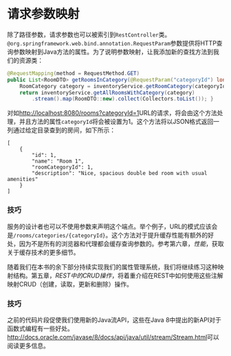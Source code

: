 # 请求参数映射

除了路径参数，请求参数也可以被索引到`RestController`类。`@org.springframework.web.bind.annotation.RequestParam`参数提供将HTTP查询参数映射到Java方法的属性。为了说明参数映射，让我添加新的查找方法到我们的资源类：
```java
@RequestMapping(method = RequestMethod.GET) 
public List<RoomDTO> getRoomsInCategory(@RequestParam("categoryId") long categoryId) {		
	RoomCategory category = inventoryService.getRoomCategory(categoryId);		
	return inventoryService.getAllRoomsWithCategory(category)
		.stream().map(RoomDTO::new).collect(Collectors.toList()); }
```

对如<http://localhost:8080/rooms?categoryId=1>URL的请求，将会由这个方法处理，并且方法的属性`categoryId`将会被设置为1。这个方法将以JSON格式返回一列通过给定目录查到的房间，如下所示：
```
[		
	{				
		"id": 1,				
		"name": "Room 1",				
		"roomCategoryId": 1,				
		"description": "Nice, spacious double bed room with usual amenities"				
	} 
]
```

### 技巧
服务的设计者也可以不使用参数来声明这个端点。举个例子，URL的模式应该会是`/rooms/categories/{categoryId}`。这个方法对于提升缓存性能有额外的好处，因为不是所有的浏览器和代理都会缓存查询参数的。参考第六章，_性能_，获取关于缓存技术的更多细节。

随着我们在本书的余下部分持续实现我们的属性管理系统，我们将继续练习这种映射结构。第五章，_REST中的CRUD操作_，将着重介绍在REST中如何使用这些注解映射CRUD（创建，读取，更新和删除）操作。

### 技巧

之前的代码片段促使我们使用新的Java流API，这些在Java 8中提出的新API对于函数式编程有一些好处。<http://docs.oracle.com/javase/8/docs/api/java/util/stream/Stream.html>可以阅读更多信息。